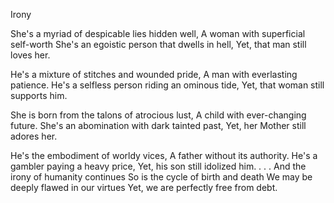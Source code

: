 Irony

She's a myriad of despicable lies hidden well,
A woman with superficial self-worth
She's an egoistic person that dwells in hell,
Yet, that man still loves her.

He's a mixture of stitches and wounded pride,
A man with everlasting patience.
He's a selfless person riding an ominous tide,
Yet, that woman still supports him.

She is born from the talons of atrocious lust,
A child with ever-changing future.
She's an abomination with dark tainted past,
Yet, her Mother still adores her.

He's the embodiment of worldy vices,
A father without its authority.
He's a gambler paying a heavy price,
Yet, his son still idolized him.
.
.
.
And the irony of humanity continues
So is the cycle of birth and death
We may be deeply flawed in our virtues
Yet, we are perfectly free from debt.
